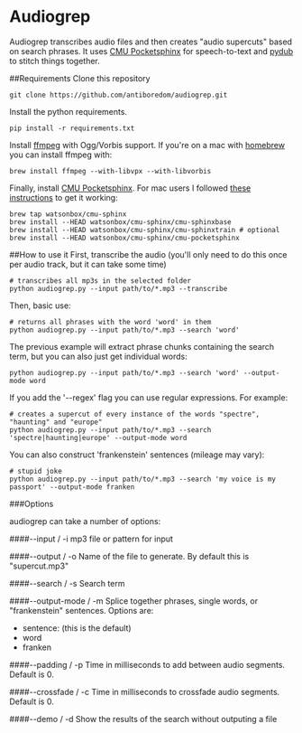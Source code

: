 Audiogrep
=========

Audiogrep transcribes audio files and then creates "audio supercuts" based on search phrases. It uses [CMU Pocketsphinx](http://cmusphinx.sourceforge.net/) for speech-to-text and [pydub](http://pydub.com/) to stitch things together.

##Requirements
Clone this repository
```
git clone https://github.com/antiboredom/audiogrep.git
```
Install the python requirements.
```
pip install -r requirements.txt
```
Install [ffmpeg](http://ffmpeg.org/) with Ogg/Vorbis support. If you're on a mac with [homebrew](http://brew.sh/) you can install ffmpeg with:
```
brew install ffmpeg --with-libvpx --with-libvorbis
```
Finally, install [CMU Pocketsphinx](http://cmusphinx.sourceforge.net/). For mac
users I followed [these instructions](https://github.com/watsonbox/homebrew-cmu-sphinx) to get it working:
```
brew tap watsonbox/cmu-sphinx
brew install --HEAD watsonbox/cmu-sphinx/cmu-sphinxbase
brew install --HEAD watsonbox/cmu-sphinx/cmu-sphinxtrain # optional
brew install --HEAD watsonbox/cmu-sphinx/cmu-pocketsphinx
```

##How to use it
First, transcribe the audio (you'll only need to do this once per audio track, but it can take some time)
```
# transcribes all mp3s in the selected folder
python audiogrep.py --input path/to/*.mp3 --transcribe
```
Then, basic use:
```
# returns all phrases with the word 'word' in them
python audiogrep.py --input path/to/*.mp3 --search 'word'
```
The previous example will extract phrase chunks containing the search term, but you can also just get individual words:
```
python audiogrep.py --input path/to/*.mp3 --search 'word' --output-mode word
```
If you add the '--regex' flag you can use regular expressions. For example:
```
# creates a supercut of every instance of the words "spectre", "haunting" and "europe"
python audiogrep.py --input path/to/*.mp3 --search 'spectre|haunting|europe' --output-mode word
```
You can also construct 'frankenstein' sentences (mileage may vary):
```
# stupid joke
python audiogrep.py --input path/to/*.mp3 --search 'my voice is my passport' --output-mode franken
```

###Options

audiogrep can take a number of options:

####--input / -i
mp3 file or pattern for input

####--output / -o
Name of the file to generate. By default this is "supercut.mp3"

####--search / -s
Search term

####--output-mode / -m
Splice together phrases, single words, or "frankenstein" sentences.
Options are:
* sentence: (this is the default)
* word
* franken

####--padding / -p
Time in milliseconds to add between audio segments. Default is 0.

####--crossfade / -c
Time in milliseconds to crossfade audio segments. Default is 0.

####--demo / -d
Show the results of the search without outputing a file
